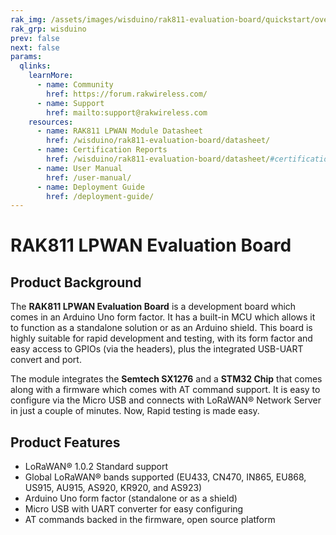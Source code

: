 ```yaml
---
rak_img: /assets/images/wisduino/rak811-evaluation-board/quickstart/overview/RAK811-wisnode.svg
rak_grp: wisduino
prev: false
next: false
params:
  qlinks:
    learnMore:
      - name: Community
        href: https://forum.rakwireless.com/
      - name: Support
        href: mailto:support@rakwireless.com
    resources:
      - name: RAK811 LPWAN Module Datasheet
        href: /wisduino/rak811-evaluation-board/datasheet/
      - name: Certification Reports
        href: /wisduino/rak811-evaluation-board/datasheet/#certifications
      - name: User Manual
        href: /user-manual/
      - name: Deployment Guide
        href: /deployment-guide/
---
```


# RAK811 LPWAN Evaluation Board

<rk-img
  src="/assets/images/wisduino/rak811-evaluation-board/quickstart/overview/o5qqux3jaeyiiuosw0qi.jpg"
  width="60%"
  figure-number="1"
  caption="RAK811 LPWAN Evaluation Board"
/>

## Product Background

The **RAK811 LPWAN Evaluation Board** is a development board which comes in an Arduino Uno form factor. It has a built-in MCU which allows it to function as a standalone solution or as an Arduino shield. This board is highly suitable for rapid development and testing, with its form factor and easy access to GPIOs (via the headers), plus the integrated USB-UART convert and port.

The module integrates the **Semtech SX1276** and a **STM32 Chip** that comes along with a firmware which comes with AT command support. It is easy to configure via the Micro USB and connects with LoRaWAN® Network Server in just a couple of minutes. Now, Rapid testing is made easy.

<rk-btn
  src="/wisduino/rak811-evaluation-board/quickstart/#quick-start-guide"
  label="Get Started with RAK811 LPWAN Evaluation Board"
/>

<rk-quick-links :params="$frontmatter.params.qlinks" />

## Product Features

- LoRaWAN® 1.0.2 Standard support
- Global LoRaWAN® bands supported (EU433, CN470, IN865, EU868, US915, AU915, AS920, KR920, and AS923)
- Arduino Uno form factor (standalone or as a shield)
- Micro USB with UART converter for easy configuring
- AT commands backed in the firmware, open source platform

<rk-btn
  src="https://store.rakwireless.com/products/rak811-wisnode-lora-module"
  label="Buy a RAK811 LPWAN Evaluation Board"
  _blank
/>